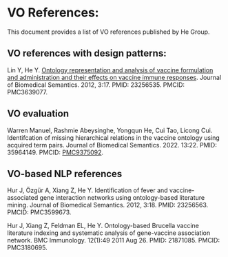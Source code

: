 # VO References:

This document provides a list of VO references published by He Group.  

## VO references with design patterns:

Lin Y, He Y. [Ontology representation and analysis of vaccine formulation and administration and their effects on vaccine immune responses](https://jbiomedsem.biomedcentral.com/articles/10.1186/2041-1480-3-17). Journal of Biomedical Semantics. 2012, 3:17. PMID: 23256535. PMCID: PMC3639077.

## VO evaluation

Warren Manuel, Rashmie Abeysinghe, Yongqun He, Cui Tao, Licong Cui. Identifcation of missing hierarchical relations in the vaccine ontology using acquired term pairs. Journal of Biomedical Semantics. 2022. 13:22. PMID: 35964149. PMCID: [PMC9375092](https://www.ncbi.nlm.nih.gov/pmc/articles/PMC9375092/).



## VO-based NLP references

Hur J, Özgür A, Xiang Z, He Y. Identification of fever and vaccine-associated gene interaction networks using ontology-based literature mining. Journal of Biomedical Semantics. 2012, 3:18. PMID: 23256563. PMCID: PMC3599673.

Hur J, Xiang Z, Feldman EL, He Y. Ontology-based Brucella vaccine literature indexing and systematic analysis of gene-vaccine association network. BMC Immunology. 12(1):49 2011 Aug 26. PMID: 21871085. PMCID: PMC3180695.

